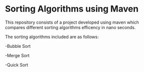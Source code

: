 # Sorting Algorithms using Maven
This repository consists of a project developed using maven which compares different sorting algorithms efficency in nano seconds.

The sorting algorithms included are as follows:

-Bubble Sort

-Merge Sort

-Quick Sort
